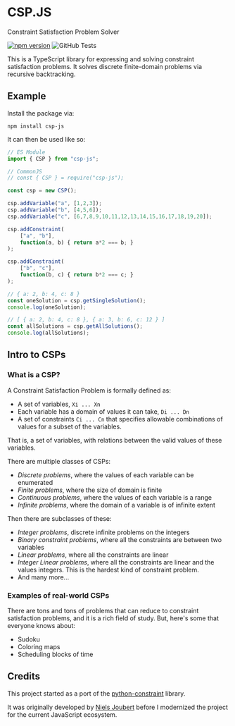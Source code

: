 # CSP.JS

Constraint Satisfaction Problem Solver

[![npm version](https://badge.fury.io/js/csp-js.svg)](https://badge.fury.io/js/csp-js) ![GitHub Tests](https://github.com/RedMser/csp.js/actions/workflows/test.yml/badge.svg)

This is a TypeScript library for expressing and solving constraint satisfaction problems. It solves discrete finite-domain problems via recursive backtracking.

## Example

Install the package via:

```
npm install csp-js
```

It can then be used like so:

```js
// ES Module
import { CSP } from "csp-js";

// CommonJS
// const { CSP } = require("csp-js");

const csp = new CSP();

csp.addVariable("a", [1,2,3]);
csp.addVariable("b", [4,5,6]);
csp.addVariable("c", [6,7,8,9,10,11,12,13,14,15,16,17,18,19,20]);

csp.addConstraint(
	["a", "b"],
	function(a, b) { return a*2 === b; }
);

csp.addConstraint(
	["b", "c"],
	function(b, c) { return b*2 === c; }
);

// { a: 2, b: 4, c: 8 }
const oneSolution = csp.getSingleSolution();
console.log(oneSolution);

// [ { a: 2, b: 4, c: 8 }, { a: 3, b: 6, c: 12 } ]
const allSolutions = csp.getAllSolutions();
console.log(allSolutions);
```

## Intro to CSPs

### What is a CSP?

A Constraint Satisfaction Problem is formally defined as:

- A set of variables, `Xi ... Xn`
- Each variable has a domain of values it can take, `Di ... Dn`
- A set of constraints `Ci ... Cn` that specifies allowable combinations of values for a subset of the variables.

That is, a set of variables, with relations between the valid values of these variables.

There are multiple classes of CSPs:

- *Discrete problems*, where the values of each variable can be enumerated
- *Finite problems*, where the size of domain is finite
- *Continuous problems*, where the values of each variable is a range
- *Infinite problems*, where the domain of a variable is of infinite extent

Then there are subclasses of these:

- *Integer problems*, discrete infinite problems on the integers
- *Binary constraint problems*, where all the constraints are between two variables
- *Linear problems*, where all the constraints are linear
- *Integer Linear problems*, where all the constraints are linear and the values integers. This is the hardest kind of constraint problem.
- And many more...

### Examples of real-world CSPs

There are tons and tons of problems that can reduce to constraint satisfaction problems, and it is a rich field of study. But, here's some that everyone knows about:

- Sudoku
- Coloring maps
- Scheduling blocks of time

## Credits

This project started as a port of the [python-constraint](http://labix.org/python-constraint) library.

It was originally developed by [Niels Joubert](https://github.com/njoubert/csp.js) before I modernized the project for the current JavaScript ecosystem.
